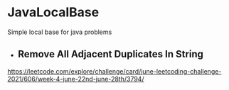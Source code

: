 # JavaLocalBase
 Simple local base for java problems


- Remove All Adjacent Duplicates In String
    - 
https://leetcode.com/explore/challenge/card/june-leetcoding-challenge-2021/606/week-4-june-22nd-june-28th/3794/
